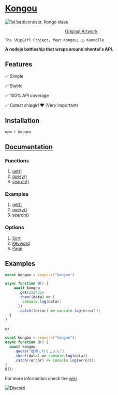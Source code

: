 # [**Kongou**](https://www.npmjs.com/package/kongou)

<a href="https://i.imgur.com/6geUHqy.png">
<img align="center" title="1st battlecruiser, Kongō class" src="https://i.imgur.com/6geUHqy.png"/>
</a>

[<p align=center> Original Artwork](https://www.pixiv.net/en/artworks/83860230)

```;
The ShipGirl Project, feat Kongou; ⓒ Kancolle
```

**A nodejs battleship that wraps around nhentai's API.**<br>

## Features

✅ Simple

✅ Stable

✅ 100% API coverage

✅ Cutest shipgirl ❤ (Very Important)

## Installation

```bash
npm i kongou
```

## [Documentation](https://github.com/Curstantine/Kongou/wiki)

### Functions

1. [get()](https://github.com/Curstantine/Kongou/wiki/Functions#getnumber)
2. [query()](https://github.com/Curstantine/Kongou/wiki/Functions#querykeyword-sort-page)
3. [search()](https://github.com/Curstantine/Kongou/wiki/Functions#searchkeyword)

### Examples

1. [get()](https://github.com/Curstantine/Kongou/wiki/Examples#get)
2. [query()](https://github.com/Curstantine/Kongou/wiki/Examples#query)
3. [search()](https://github.com/Curstantine/Kongou/wiki/Examples#search)

### Options

1. [Sort](https://github.com/Curstantine/Kongou/wiki/Options#sort)
2. [Keyword](https://github.com/Curstantine/Kongou/wiki/Options#keyword)
3. [Page](https://github.com/Curstantine/Kongou/wiki/Options#page)

## Examples

```js
const kongou = require("kongou")

async function Q() {
    await kongou
      .get(223435)
      .then((data) => {
        console.log(data);
      })
      .catch((error) => console.log(error));
  }
}
```

or

```js
const kongou = require("kongou");
async function Q() {
  await kongou
    .query("艦隊これくしょん")
    .then((data) => console.log(data))
    .catch((error) => console.log(error));
}
Q();
```

For more information check the [wiki](https://github.com/Curstantine/Kongou/wiki).

[![Discord](https://img.shields.io/discord/698062395263942686?color=%235A71C3&label=Discord&logo=discord&logoColor=white)](https://discord.gg/ymuR2htTfy)
